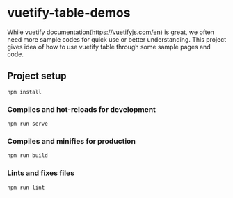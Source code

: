 # vuetify-table-demos

While vuetify documentation(https://vuetifyjs.com/en) is great, we often need more sample codes for quick use or better understanding.
This project gives idea of how to use vuetify table through some sample pages and code.

## Project setup
```
npm install
```

### Compiles and hot-reloads for development
```
npm run serve
```

### Compiles and minifies for production
```
npm run build
```

### Lints and fixes files
```
npm run lint
```